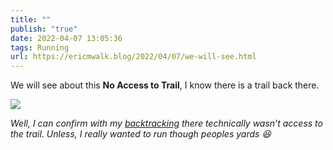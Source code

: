 ```yaml
---
title: ""
publish: "true"
date: 2022-04-07 13:05:36
tags: Running
url: https://ericmwalk.blog/2022/04/07/we-will-see.html
---
```


We will see about this **No Access to Trail**, I know there is a trail back there.

![](https://ericmwalk.blog/uploads/2022/9172db925a.jpg)

*Well, I can confirm with my [backtracking](http://www.strava.com/activities/6945675970) there technically wasn’t access to the trail. Unless, I really wanted to run though peoples yards 😆*